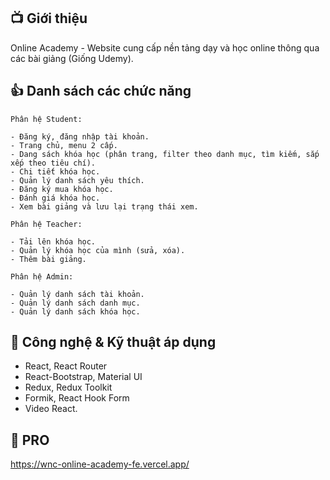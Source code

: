 ## 📺 Giới thiệu
Online Academy - Website cung cấp nền tảng dạy và học online thông qua các bài giảng (Giống Udemy).
## 👍 Danh sách các chức năng
`Phân hệ Student:`

    - Đăng ký, đăng nhập tài khoản.
    - Trang chủ, menu 2 cấp.
    - Dang sách khóa học (phân trang, filter theo danh mục, tìm kiếm, sắp xếp theo tiêu chí).
    - Chi tiết khóa học.
    - Quản lý danh sách yêu thích.
    - Đăng ký mua khóa học.
    - Đánh giá khóa học.
    - Xem bài giảng và lưu lại trạng thái xem.
`Phân hệ Teacher:`

    - Tải lên khóa học.
    - Quản lý khóa học của mình (sửa, xóa).
    - Thêm bài giảng.
`Phân hệ Admin:`

    - Quản lý danh sách tài khoản.
    - Quản lý danh sách danh mục.
    - Quản lý danh sách khóa học.
  
## 🤳 Công nghệ & Kỹ thuật áp dụng
- React, React Router
- React-Bootstrap, Material UI
- Redux, Redux Toolkit
- Formik, React Hook Form
- Video React.

## 🚀 PRO
https://wnc-online-academy-fe.vercel.app/

